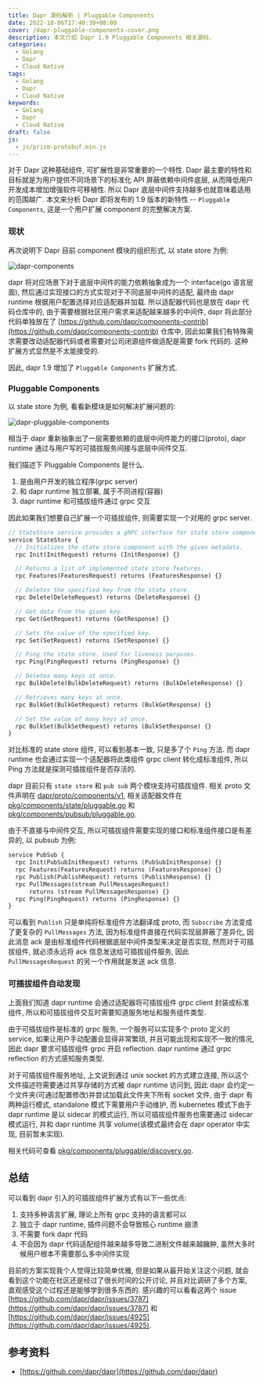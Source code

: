 ```yaml
---
title: Dapr 源码解析 | Pluggable Components
date: 2022-10-06T17:40:39+08:00
cover: /dapr-pluggable-components-cover.png
description: 本文介绍 Dapr 1.9 Pluggable Components 相关源码.
categories:
  - Golang
  - Dapr
  - Cloud Native
tags:
  - Golang
  - Dapr
  - Cloud Native
keywords:
  - Golang
  - Dapr
  - Cloud Native
draft: false
js:
  - js/prism-protobuf.min.js
---
```


对于 Dapr 这种基础组件, 可扩展性是非常重要的一个特性. Dapr 最主要的特性和目标就是为用户提供不同场景下的标准化 API 屏蔽依赖中间件底层, 从而降低用户开发成本增加增强软件可移植性. 所以 Dapr 底层中间件支持越多也就意味着适用的范围越广. 本文来分析 Dapr 即将发布的 1.9 版本的新特性 -- `Pluggable Components`, 这是一个用户扩展 component 的完整解决方案.

<!--more-->

### 现状

再次说明下 Dapr 目前 component 模块的组织形式, 以 state store 为例:

![dapr-components](/dapr-components.png)

dapr 将对应场景下对于底层中间件的能力依赖抽象成为一个 interface(go 语言层面), 然后通过实现接口的方式实现对于不同底层中间件的适配, 最终由 dapr runtime 根据用户配置选择对应适配器并加载. 所以适配器代码也是放在 dapr 代码仓库中的, 由于需要根据社区用户需求来适配越来越多的中间件, dapr 将此部分代码单独放在了 [https://github.com/dapr/components-contrib](https://github.com/dapr/components-contrib) 仓库中, 因此如果我们有特殊需求需要改动适配器代码或者需要对公司闭源组件做适配是需要 fork 代码的. 这种扩展方式显然是不太能接受的.

因此, dapr 1.9 增加了 `Pluggable Components` 扩展方式.

### Pluggable Components

以 state store 为例, 看看新模块是如何解决扩展问题的:

![dapr-pluggable-components](/dapr-pluggable-components.png)

相当于 dapr 重新抽象出了一层需要依赖的底层中间件能力的接口(proto), dapr runtime 通过与用户写的可插拔服务间接与底层中间件交互.

我们描述下 Pluggable Components 是什么.

1. 是由用户开发的独立程序(grpc server)
2. 和 dapr runtime 独立部署, 属于不同进程(容器)
3. dapr runtime 和可插拔组件通过 grpc 交互

因此如果我们想要自己扩展一个可插拔组件, 则需要实现一个对用的 grpc server.

```protobuf
// StateStore service provides a gRPC interface for state store components.
service StateStore {
  // Initializes the state store component with the given metadata.
  rpc Init(InitRequest) returns (InitResponse) {}

  // Returns a list of implemented state store features.
  rpc Features(FeaturesRequest) returns (FeaturesResponse) {}

  // Deletes the specified key from the state store.
  rpc Delete(DeleteRequest) returns (DeleteResponse) {}

  // Get data from the given key.
  rpc Get(GetRequest) returns (GetResponse) {}

  // Sets the value of the specified key.
  rpc Set(SetRequest) returns (SetResponse) {}

  // Ping the state store. Used for liveness porpuses.
  rpc Ping(PingRequest) returns (PingResponse) {}

  // Deletes many keys at once.
  rpc BulkDelete(BulkDeleteRequest) returns (BulkDeleteResponse) {}

  // Retrieves many keys at once.
  rpc BulkGet(BulkGetRequest) returns (BulkGetResponse) {}

  // Set the value of many keys at once.
  rpc BulkSet(BulkSetRequest) returns (BulkSetResponse) {}
}
```

对比标准的 state store 组件, 可以看到基本一致, 只是多了个 `Ping` 方法. 而 dapr runtime 也会通过实现一个适配器将此类组件 grpc client 转化成标准组件, 所以 Ping 方法就是探测可插拔组件是否存活的.

dapr 目前只有 `state store` 和 `pub sub` 两个模块支持可插拔组件. 相关 proto 文件声明在 [dapr/proto/components/v1](https://github.com/dapr/dapr/tree/master/dapr/proto/components/v1), 相关适配器文件在 [pkg/components/state/pluggable.go](https://github.com/dapr/dapr/blob/master/pkg/components/state/pluggable.go) 和 [pkg/components/pubsub/pluggable.go](https://github.com/dapr/dapr/blob/master/pkg/components/pubsub/pluggable.go).

由于不直接与中间件交互, 所以可插拔组件需要实现的接口和标准组件接口是有差异的, 以 pubsub 为例:

```protobuf
service PubSub {
  rpc Init(PubSubInitRequest) returns (PubSubInitResponse) {}
  rpc Features(FeaturesRequest) returns (FeaturesResponse) {}
  rpc Publish(PublishRequest) returns (PublishResponse) {}
  rpc PullMessages(stream PullMessagesRequest)
      returns (stream PullMessagesResponse) {}
  rpc Ping(PingRequest) returns (PingResponse) {}
}
```

可以看到 `Publish` 只是单纯将标准组件方法翻译成 proto, 而 `Subscribe` 方法变成了更复杂的 `PullMessages` 方法, 因为标准组件直接在代码实现层屏蔽了差异化, 因此消息 ack 是由标准组件代码根据底层中间件类型来决定是否实现, 然而对于可插拔组件, 就必须永远将 ack 信息发送给可插拔组件服务, 因此 `PullMessagesRequest` 的另一个作用就是发送 ack 信息.

### 可插拔组件自动发现

上面我们知道 dapr runtime 会通过适配器将可插拔组件 grpc client 封装成标准组件, 所以和可插拔组件交互时需要知道服务地址和服务组件类型.

由于可插拔组件是标准的 grpc 服务, 一个服务可以实现多个 proto 定义的 service, 如果让用户手动配置会显得非常繁琐, 并且可能出现和实现不一致的情况, 因此 dapr 要求可插拔组件 grpc 开启 reflection. dapr runtime 通过 grpc reflection 的方式感知服务类型.

对于可插拔组件服务地址, 上文说到通过 unix socket 的方式建立连接, 所以这个文件描述符需要通过共享存储的方式被 dapr runtime 访问到, 因此 dapr 会约定一个文件夹(可通过配置修改)并尝试加载此文件夹下所有 socket 文件, 由于 dapr 有两种运行模式, standalone 模式下需要用户手动维护, 而 kubernetes 模式下由于 dapr runtime 是以 sidecar 的模式运行, 所以可插拔组件服务也需要通过 sidecar 模式运行, 并和 dapr runtime 共享 volume(该模式最终会在 dapr operator 中实现, 目前暂未实现).

相关代码可查看 [pkg/components/pluggable/discovery.go](https://github.com/dapr/dapr/blob/master/pkg/components/pluggable/discovery.go).

## 总结

可以看到 dapr 引入的可插拔组件扩展方式有以下一些优点:

1. 支持多种语言扩展, 理论上所有 grpc 支持的语言都可以
2. 独立于 dapr runtime, 插件问题不会导致核心 runtime 崩溃
3. 不需要 fork dapr 代码
4. 不会因为 dapr 代码适配组件越来越多导致二进制文件越来越臃肿, 虽然大多时候用户根本不需要那么多中间件实现

目前的方案实现我个人觉得比较简单优雅, 但是如果从最开始关注这个问题, 就会看到这个功能在社区还是经过了很长时间的公开讨论, 并且对比调研了多个方案, 直观感受这个过程还是能够学到很多东西的.
感兴趣的可以看看这两个 issue [https://github.com/dapr/dapr/issues/3787](https://github.com/dapr/dapr/issues/3787) 和 [https://github.com/dapr/dapr/issues/4925](https://github.com/dapr/dapr/issues/4925).

## **参考资料**

- [https://github.com/dapr/dapr](https://github.com/dapr/dapr)

